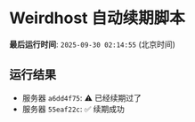 # Weirdhost 自动续期脚本

**最后运行时间**: `2025-09-30 02:14:55` (北京时间)

## 运行结果

- 服务器 `a6dd4f75`: ⚠️ 已经续期过了
- 服务器 `55eaf22c`: ✅ 续期成功
